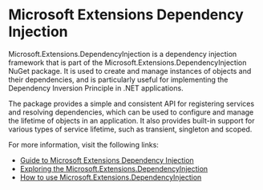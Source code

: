 # Microsoft Extensions Dependency Injection

Microsoft.Extensions.DependencyInjection is a dependency injection framework that is part of the Microsoft.Extensions.DependencyInjection NuGet package. It is used to create and manage instances of objects and their dependencies, and is particularly useful for implementing the Dependency Inversion Principle in .NET applications.

The package provides a simple and consistent API for registering services and resolving dependencies, which can be used to configure and manage the lifetime of objects in an application. It also provides built-in support for various types of service lifetime, such as transient, singleton and scoped.

For more information, visit the following links:

- [Guide to Microsoft Extensions Dependency Injection](https://learn.microsoft.com/en-us/dotnet/api/microsoft.extensions.dependencyinjection?view=dotnet-plat-ext-7.0)
- [Exploring the Microsoft.Extensions.DependencyInjection](https://www.codeproject.com/Articles/5339241/Exploring-the-Microsoft-Extensions-DependencyInjec)
- [How to use Microsoft.Extensions.DependencyInjection](https://stackoverflow.com/questions/53825155/how-can-i-use-microsoft-extensions-dependencyinjection-in-an-net-core-console-a)